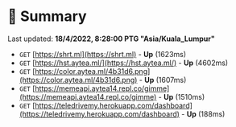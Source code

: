# 📖 Summary
Last updated: **18/4/2022, 8:28:00 PTG "Asia/Kuala_Lumpur"**

- `GET` [https://shrt.ml](https://shrt.ml) - **Up** (1623ms)
- `GET` [https://hst.aytea.ml/](https://hst.aytea.ml/) - **Up** (4602ms)
- `GET` [https://color.aytea.ml/4b31d6.png](https://color.aytea.ml/4b31d6.png) - **Up** (1607ms)
- `GET` [https://memeapi.aytea14.repl.co/gimme](https://memeapi.aytea14.repl.co/gimme) - **Up** (1510ms)
- `GET` [https://teledrivemy.herokuapp.com/dashboard](https://teledrivemy.herokuapp.com/dashboard) - **Up** (188ms)
